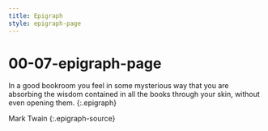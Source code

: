 ```yaml
---
title: Epigraph
style: epigraph-page
---
```


# 00-07-epigraph-page

In a good bookroom you feel in some mysterious way that you are absorbing the wisdom contained in all the books through your skin, without even opening them. {:.epigraph}

Mark Twain {:.epigraph-source}

